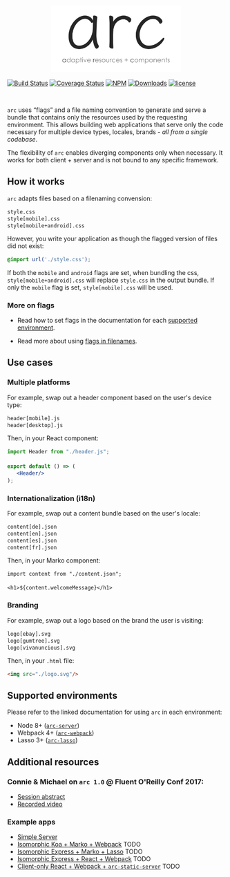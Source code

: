 <p align="center">
   <img width="300" src="./logo.png"/>
</p>

[![Build Status](https://travis-ci.org/ebay/arc.svg?branch=master)](https://travis-ci.org/ebay/arc)
[![Coverage Status](https://coveralls.io/repos/github/ebay/arc/badge.svg?branch=master)](https://coveralls.io/github/ebay/arc?branch=master)
[![NPM](https://img.shields.io/npm/v/arc-resolver.svg)](https://www.npmjs.com/package/arc-resolver)
[![Downloads](https://img.shields.io/npm/dm/arc-resolver.svg)](http://npm-stat.com/charts.html?package=arc-resolver)
[![license](https://img.shields.io/github/license/ebay/arc.svg)](https://github.com/ebay/arc/blob/master/LICENSE)

<br>

`arc` uses “flags” and a file naming convention to generate and serve a bundle that contains only the resources used by the requesting environment. This allows building web applications that serve only the code necessary for multiple device types, locales, brands - _all from a single codebase_.

The flexibility of `arc` enables diverging components only when necessary. It works for both client + server and is not bound to any specific framework.

## How it works

`arc` adapts files based on a filenaming convension:

```
style.css
style[mobile].css
style[mobile+android].css
```

However, you write your application as though the flagged version of files did not exist:

```css
@import url('./style.css');
```

If both the `mobile` and `android` flags are set, when bundling the css, `style[mobile+android].css` will replace `style.css` in the output bundle. If only the `mobile` flag is set, `style[mobile].css` will be used.

### More on flags

- Read how to set flags in the documentation for each [supported environment](#supported-environments).

- Read more about using [flags in filenames](./packages/arc-resolver).

## Use cases

### Multiple platforms

For example, swap out a header component based on the user's device type:

```
header[mobile].js
header[desktop].js
```

Then, in your React component:

```jsx
import Header from "./header.js";

export default () => (
   <Header/>
);
```

### Internationalization (i18n)

For example, swap out a content bundle based on the user's locale:

```
content[de].json
content[en].json
content[es].json
content[fr].json
```

Then, in your Marko component:

```marko
import content from "./content.json";

<h1>${content.welcomeMessage}</h1>
```

### Branding

For example, swap out a logo based on the brand the user is visiting:

```
logo[ebay].svg
logo[gumtree].svg
logo[vivanuncious].svg
```

Then, in your `.html` file:

```html
<img src="./logo.svg"/>
```

## Supported environments

Please refer to the linked documentation for using `arc` in each environment:

- Node 8+ ([`arc-server`](./packages/arc-server))
- Webpack 4+ ([`arc-webpack`](./packages/arc-webpack))
- Lasso 3+ ([`arc-lasso`](./packages/arc-lasso))

## Additional resources

### Connie & Michael on `arc 1.0` @ Fluent O'Reilly Conf 2017:

- [Session abstract](https://conferences.oreilly.com/fluent/fl-ca/public/schedule/detail/58976)    
- [Recorded video](https://vimeo.com/229162833/c2727d5436)

### Example apps

- [Simple Server](./packages/example-arc-server)
- [Isomorphic Koa + Marko + Webpack]() TODO
- [Isomorphic Express + Marko + Lasso]() TODO
- [Isomorphic Express + React + Webpack]() TODO
- [Client-only React + Webpack + `arc-static-server`]() TODO